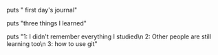 puts " first day's journal"

puts "three things I learned"

puts "1: I didn't remember everything I studied\n
  2: Other people are still learning too\n
  3: how to use git"